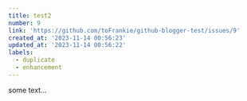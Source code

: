 ```yaml
---
title: test2
number: 9
link: 'https://github.com/toFrankie/github-blogger-test/issues/9'
created_at: '2023-11-14 00:56:23'
updated_at: '2023-11-14 00:56:22'
labels:
  - duplicate
  - enhancement
---
```

some text...
